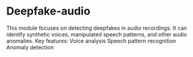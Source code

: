 # Deepfake-audio
This module focuses on detecting deepfakes in audio recordings. It can identify synthetic voices, manipulated speech patterns, and other audio anomalies.  Key features:  Voice analysis  Speech pattern recognition  Anomaly detection
